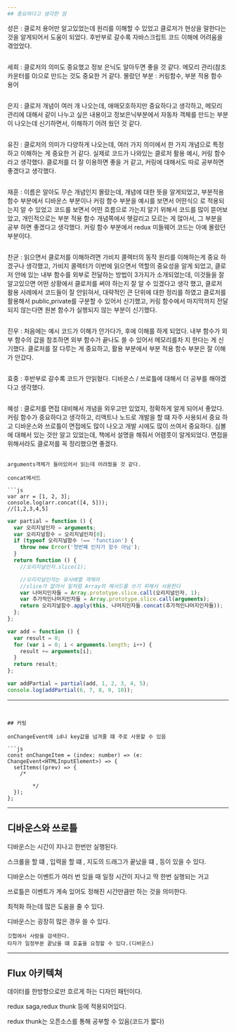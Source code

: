 ```yaml
---
## 중요하다고 생각한 점


```
성은 : 클로저 용어만 알고있었는데 원리를 이해할 수 있었고
클로저가 현상을 말한다는 것을 알게되어서 도움이 되었다.
후반부로 갈수록 자바스크립트 코드 이해에 어려움을 겪었었다.
```

```
세희 : 클로저의 의미도 중요했고 정보 은닉도 알아두면 좋을 것 같다.
메모리 관리(참조카운터를 0)으로 만드는 것도 중요한 거 같다.
몰랐던 부분 : 커링함수, 부분 적용 함수 용어
```

```
은지 : 클로저 개념이 여러 개 나오는데, 애매모호하지만 중요하다고 생각하고,
메모리 관리에 대해서 같이 나누고 싶은 내용이고
정보은닉부분에서 자동차 객체를 만드는 부분이 나오는데 신기하면서, 이해하기 어려
웠던 것 같다.
```

```
유진 : 클로저의 의미가 다양하게 나오는데,
여러 가지 의미에서 한 가지 개념으로 특정하고 이해하는 게 중요한 거 같다.
실제로 코드가 나와있는 클로저 활용 예시, 커링 함수라고 생각했다.
클로저를 더 잘 이용하면 좋을 거 같고,
커링에 대해서도 따로 공부하면 좋겠다고 생각했다.
```

```
재훈 : 이름은 알아도 무슨 개념인지 몰랐는데, 개념에 대한 뜻을 알게되었고,
부분적용함수 부분에서 디바운스 부분이나 커링 함수 부분을 예시를 보면서 어떤식으
로 적용되는지 알 수 있었고
코드를 보면서 어떤 흐름으로 가는지 알기 위해서 코드를 많이 뜯어보았고,
개인적으로는 부분 적용 함수 개념쪽에서 헷갈리고 모르는 게 많아서, 그 부분을 공부
하면 좋겠다고 생각했다.
커링 함수 부분에서 redux 미들웨어 코드는 아예 몰랐던 부분이다.
```

```
찬균 : 읽으면서 클로저를 이해하려면 가비지 콜렉터의 동작 원리를 이해하는게 중요
하겠구나 생각했고,
가비지 콜렉터가 이번에 읽으면서 역할의 중요성을 알게 되었고,
클로저 안에 있는 내부 함수를 외부로 전달하는 방법이 3가지가 소개되었는데,
이것들을 잘 알고있으면 어떤 상황에서 클로저를 써야 하는지 잘 알 수 있겠다고 생각
했고,
클로저 활용 사례에서 코드들이 잘 안읽혀서,
대략적인 큰 단위에 대한 정리를 하였고
클로저를 활용해서 public,private를 구분할 수 있어서 신기했고,
커링 함수에서 마지막까지 전달되지 않는다면 원본 함수가 실행되지 않는 부분이 신기했다.
```

```
진우 : 처음에는 예시 코드가 이해가 안가다가, 후에 이해를 하게 되었다.
내부 함수가 외부 함수의 값을 참조하면 외부 함수가 끝나도 쓸 수 있어서 메모리를차
지 한다는 게 신기했다.
클로저를 잘 다루는 게 중요하고, 활용 부분에서 부분 적용 함수 부분은 잘 이해가 안갔다.
```

````
효중 : 후반부로 갈수록 코드가 안읽혔다.
디바운스 / 쓰로틀에 대해서 더 공부를 해야겠다고 생각했다.
```

```
혜성 : 클로저를 면접 대비해서 개념을 외우고만 있었지, 정확하게 알게 되어서 좋았다.
커링 함수가 중요하다고 생각하고, 리액트나 노드로 개발을 할 떄 자주 사용되서 중요
하고 디바운스와 쓰로틀이 면접에도 많이 나오고 개발 시에도 많이 쓰여서 중요하다.
심볼에 대해서 있는 것만 알고 있었는데, 책에서 설명을 해줘서 어렴풋이 알게되었다.
면접을 위해서라도 클로저를 꼭 정리했으면 좋겠다.
```

arguments객체가 들어있어서 읽는데 어려웠을 것 같다.

concat메서드

```js
var arr = [1, 2, 3];
console.log(arr.concat([4, 5]));
//[1,2,3,4,5]
````

```js
var partial = function () {
  var 오리지널인자 = arguments;
  var 오리지널함수 = 오리지널인자[0];
  if (typeof 오리지널함수 !== 'function') {
    throw new Error('첫번쨰 인자가 함수 아님');
  }
  return function () {
    //오리지널인자.slice(1);

    //오리지널인자는 유사배열 객체라
    //slice가 없어서 밑처럼 Array의 메서드를 쓰기 위해서 사용한다
    var 나머지인자들 = Array.prototype.slice.call(오리지널인자, 1);
    var 추가적인나머지인자들 = Array.prototype.slice.call(arguments);
    return 오리지널함수.apply(this, 나머지인자들.concat(추가적인나머지인자들));
  };
};

var add = function () {
  var result = 0;
  for (var i = 0; i < arguments.length; i++) {
    result += arguments[i];
  }
  return result;
};

var addPartial = partial(add, 1, 2, 3, 4, 5);
console.log(addPartial(6, 7, 8, 9, 10));
```

---
```


## 커링

onChangeEvent에 id나 key값을 넘겨줄 떄 주로 사용할 수 있음

```js
const onChangeItem = (index: number) => (e: ChangeEvent<HTMLInputElement>) => {
  setItems((prev) => {
    /*

        */
  });
};
```

---

## 디바운스와 쓰로틀

디바운스는 시간이 지나고 한번만 실행된다.

스크롤을 할 떄 , 입력을 할 떄 , 지도의 드래그가 끝났을 떄 , 등이 있을 수 있다.

디바운스는 이벤트가 여러 번 있을 때 일정 시간이 지나고 딱 한번 실행되는 거고

쓰로틀은 이벤트가 계속 있어도 정해진 시간만큼만 하는 것을 의미한다.

최적화 하는데 많은 도움을 줄 수 있다.

디바운스는 굉장히 많은 경우 쓸 수 있다.

```
깃헙에서 사람을 검색한다.
타자가 일정부분 끝났을 떄 호출을 요청할 수 있다.(디바운스)
```

---

## Flux 아키텍쳐

데이터를 한방향으로만 흐르게 하는 디자인 패턴이다.

redux saga,redux thunk 등에 적용되어있다.

redux thunk는 오픈소스를 통해 공부할 수 있음(코드가 짧다)
